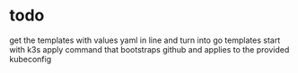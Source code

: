 # todo 

get the templates with values yaml in line and turn into go templates
start with k3s
apply command that bootstraps github and applies to the provided kubeconfig 
